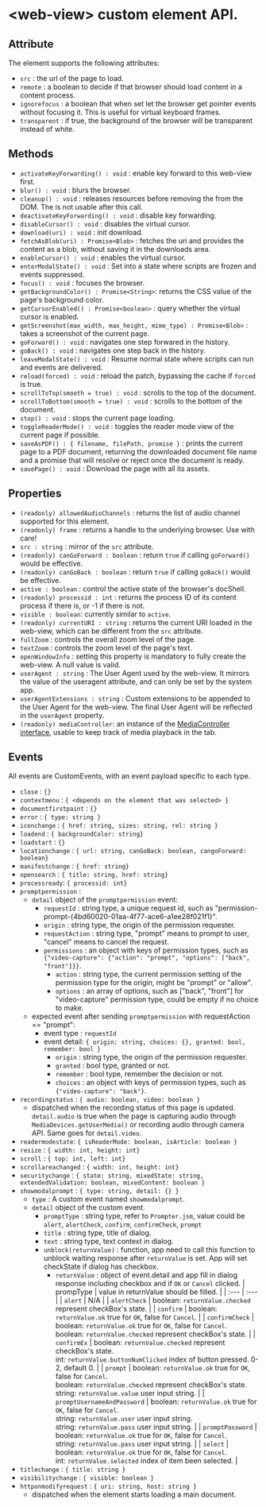# \<web-view\> custom element API.

## Attribute

The <web-view> element supports the following attributes:

- `src` : the url of the page to load.
- `remote` : a boolean to decide if that browser should load content in a content process.
- `ignorefocus` : a boolean that when set let the browser get pointer events without focusing it. This is useful for virtual keyboard frames.
- `transparent` : if true, the background of the browser will be transparent instead of white.

## Methods

- `activateKeyForwarding() : void` : enable key forward to this web-view first.
- `blur() : void` : blurs the browser.
- `cleanup() : void` : releases resources before removing the <web-view> from the DOM. The <web-view> is not usable after this call.
- `deactivateKeyForwarding() : void` : disable key forwarding.
- `disableCursor() : void` : disables the virtual cursor.
- `download(uri) : void` : init download.
- `fetchAsBlob(uri) : Promise<Blob>` : fetches the uri and provides the content as a blob, without saving it in the downloads area.
- `enableCursor() : void` : enables the virtual cursor.
- `enterModalState() : void` : Set into a state where scripts are frozen and events suppressed.
- `focus() : void` : focuses the browser.
- `getBackgroundColor() : Promise<String>`: returns the CSS value of the page's background color.
- `getCursorEnabled() : Promise<boolean>` : query whether the virtual cursor is enabled.
- `getScreenshot(max_width, max_height, mime_type) : Promise<Blob>` : takes a screenshot of the current page.
- `goForward() : void` : navigates one step forwared in the history.
- `goBack() : void` : navigates one step back in the history.
- `leaveModalState() : void` : Resume normal state where scripts can run and events are delivered.
- `reload(forced) : void` : reload the patch, bypassing the cache if `forced` is true.
- `scrollToTop(smooth = true) : void` : scrolls to the top of the document.
- `scrollToBottom(smooth = true) : void` : scrolls to the bottom of the document.
- `stop() : void` : stops the current page loading.
- `toggleReaderMode() : void` : toggles the reader mode view of the current page if possible.
- `saveAsPDF() : { filename, filePath, promise }` : prints the current page to a PDF document, returning the downloaded document file name and a promise that will resolve or reject once the document is ready.
- `savePage() : void` : Download the page with all its assets.

## Properties

- `(readonly) allowedAudioChannels` : returns the list of audio channel supported for this element.
- `(readonly) frame` : returns a handle to the underlying browser. Use with care!
- `src : string` : mirror of the `src` attribute.
- `(readonly) canGoForward : boolean` : return `true` if calling `goForward()` would be effective.
- `(readonly) canGoBack : boolean` : return `true` if calling `goBack()` would be effective.
- `active : boolean` : control the active state of the browser's docShell.
- `(readonly) processid : int` : returns the process ID of its content process if there is, or -1 if there is not.
- `visible : boolean`: currently similar to `active`.
- `(readonly) currentURI : string` : returns the current URI loaded in the web-view, which can be different from the `src` attribute.
- `fullZoom` : controls the overall zoom level of the page.
- `textZoom` : controls the zoom level of the page's text.
- `openWindowInfo` : setting this property is mandatory to fully create the web-view. A null value is valid.
- `userAgent : string` : The User Agent used by the web-view. It mirrors the value of the useragent attribute, and can only be set by the system app.
- `userAgentExtensions : string` : Custom extensions to be appended to the User Agent for the web-view. The final User Agent will be reflected in the `userAgent` property.
- `(readonly) mediaController`: an instance of the [MediaController interface](https://hg.mozilla.org/mozilla-central/file/tip/dom/chrome-webidl/MediaController.webidl), usable to keep track of media playback in the tab.

## Events

All events are CustomEvents, with an event payload specific to each type.

- `close` : `{}`
- `contextmenu` : `{ <depends on the element that was selected> }`
- `documentfirstpaint` : `{}`
- `error` : `{ type: string }`
- `iconchange` : `{ href: string, sizes: string, rel: string }`
- `loadend` : `{ backgroundColor: string}`
- `loadstart` : `{}`
- `locationchange` : `{ url: string, canGoBack: boolean, cangoForward: boolean}`
- `manifestchange` : `{ href: string}`
- `opensearch` : `{ title: string, href: string}`
- `processready`: `{ processid: int}`
- `promptpermission` :
  - `detail` object of the `promptpermission` event:
    - `requestId` : string type, a unique request id, such as "permission-prompt-{4bd60020-01aa-4f77-ace6-a1ee28f021f1}".
    - `origin` : string type, the origin of the permission requester.
    - `requestAction` : string type, "prompt" means to prompt to user, "cancel" means to cancel the request.
    - `permissions` : an object with keys of permission types, such as `{"video-capture": {"action": "prompt", "options": ["back", "front"]}}`.
      - `action` : string type, the current permission setting of the permission type for the origin, might be "prompt" or "allow".
      - `options` : an array of options, such as ["back", "front"] for "video-capture" permission type, could be empty if no choice to make.
  - expected event after sending `promptpermission` with requestAction == "prompt":
    - event type : `requestId`
    - event detail: `{ origin: string, choices: {}, granted: bool, remember: bool }`
      - `origin` : string type, the origin of the permission requester.
      - `granted` : bool type, granted or not.
      - `remember` : bool type, remember the decision or not.
      - `choices` : an object with keys of permission types, such as `{"video-capture": "back"}`.
- `recordingstatus` : `{ audio: boolean, video: boolean }`
  - dispatched when the recording status of this page is updated. `detail.audio` is true when the page is capturing audio through `MediaDevices.getUserMedia()` or recording audio through camera API. Same goes for `detail.video`.
- `readermodestate`: `{ isReaderMode: boolean, isArticle: boolean }`
- `resize` : `{ width: int, height: int}`
- `scroll` : `{ top: int, left: int}`
- `scrollareachanged` : `{ width: int, height: int}`
- `securitychange` : `{ state: string, mixedState: string, extendedValidation: boolean, mixedContent: boolean }`
- `showmodalprompt` : `{ type: string, detail: {} }`
  - `type` : A custom event named `showmodalprompt`.
  - `detail` object of the custom event.
    - `promptType` : string type, refer to `Prompter.jsm`, value could be `alert`, `alertCheck`, `confirm`, `confirmCheck`, `prompt`
    - `title` : string type, title of dialog.
    - `text` : string type, text context in dialog.
    - `unblock(returnValue)` : function, app need to call this function to unblock waiting response after `returnValue` is set.
      App will set checkState if dialog has checkbox.
      - `returnValue` : object of event.detail and app fill in dialog response including checkbox and if `OK` or `Cancel` clicked.
        | prompType | value in returnValue should be filled. |
        | :--- | :--- |
        | `alert` | N/A |
        | `alertCheck` | boolean: `returnValue.checked` represent checkBox's state. |
        | `confirm` | boolean: `returnValue.ok` true for `OK`, false for `Cancel`. |
        | `confirmCheck` | boolean: `returnValue.ok` true for `OK`, false for `Cancel`. <br> boolean: `returnValue.checked` represent checkBox's state. |
        | `confirmEx` | boolean: `returnValue.checked` represent checkBox's state. <br> int: `returnValue.buttonNumClicked` index of button pressed. 0-2, default 0. |
        | `prompt` | boolean: `returnValue.ok` true for `OK`, false for `Cancel`. <br> boolean: `returnValue.checked` represent checkBox's state. <br> string: `returnValue.value` user input string. |
        | `promptUsernameAndPassword` | boolean: `returnValue.ok` true for `OK`, false for `Cancel`. <br> string: `returnValue.user` user input string. <br> string: `returnValue.pass` user input string. |
        | `promptPassword` | boolean: `returnValue.ok` true for `OK`, false for `Cancel`. <br> string: `returnValue.pass` user input string. |
        | `select` | boolean: `returnValue.ok` true for `OK`, false for `Cancel`. <br> int: `returnValue.selected` index of item been selected. |
- `titlechange` : `{ title: string }`
- `visibilitychange` : `{ visible: boolean }`
- `httponmodifyrequest` : `{ uri: string, host: string }`
  - dispatched when the <web-view> element starts loading a main document.
